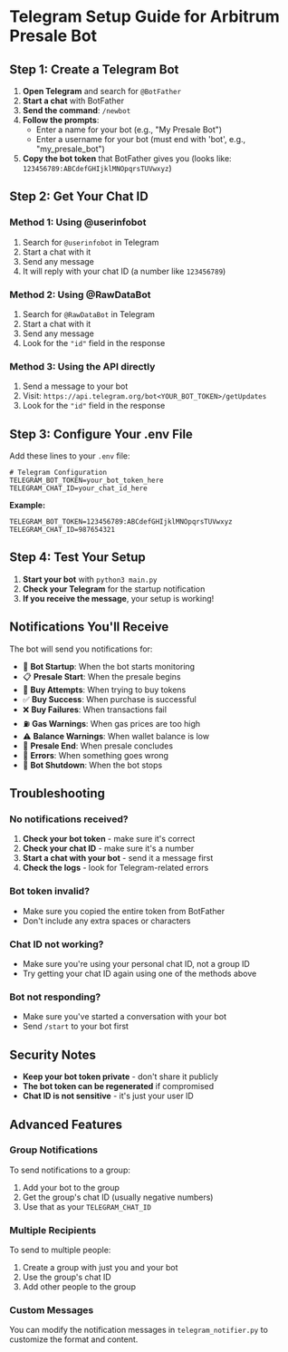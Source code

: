 # Telegram Setup Guide for Arbitrum Presale Bot

## Step 1: Create a Telegram Bot

1. **Open Telegram** and search for `@BotFather`
2. **Start a chat** with BotFather
3. **Send the command**: `/newbot`
4. **Follow the prompts**:
   - Enter a name for your bot (e.g., "My Presale Bot")
   - Enter a username for your bot (must end with 'bot', e.g., "my_presale_bot")
5. **Copy the bot token** that BotFather gives you (looks like: `123456789:ABCdefGHIjklMNOpqrsTUVwxyz`)

## Step 2: Get Your Chat ID

### Method 1: Using @userinfobot
1. Search for `@userinfobot` in Telegram
2. Start a chat with it
3. Send any message
4. It will reply with your chat ID (a number like `123456789`)

### Method 2: Using @RawDataBot
1. Search for `@RawDataBot` in Telegram
2. Start a chat with it
3. Send any message
4. Look for the `"id"` field in the response

### Method 3: Using the API directly
1. Send a message to your bot
2. Visit: `https://api.telegram.org/bot<YOUR_BOT_TOKEN>/getUpdates`
3. Look for the `"id"` field in the response

## Step 3: Configure Your .env File

Add these lines to your `.env` file:

```env
# Telegram Configuration
TELEGRAM_BOT_TOKEN=your_bot_token_here
TELEGRAM_CHAT_ID=your_chat_id_here
```

**Example:**
```env
TELEGRAM_BOT_TOKEN=123456789:ABCdefGHIjklMNOpqrsTUVwxyz
TELEGRAM_CHAT_ID=987654321
```

## Step 4: Test Your Setup

1. **Start your bot** with `python3 main.py`
2. **Check your Telegram** for the startup notification
3. **If you receive the message**, your setup is working!

## Notifications You'll Receive

The bot will send you notifications for:

- 🚀 **Bot Startup**: When the bot starts monitoring
- 📋 **Presale Start**: When the presale begins
- 🔄 **Buy Attempts**: When trying to buy tokens
- ✅ **Buy Success**: When purchase is successful
- ❌ **Buy Failures**: When transactions fail
- ⛽ **Gas Warnings**: When gas prices are too high
- ⚠️ **Balance Warnings**: When wallet balance is low
- 🏁 **Presale End**: When presale concludes
- 🚨 **Errors**: When something goes wrong
- 🛑 **Bot Shutdown**: When the bot stops

## Troubleshooting

### No notifications received?
1. **Check your bot token** - make sure it's correct
2. **Check your chat ID** - make sure it's a number
3. **Start a chat with your bot** - send it a message first
4. **Check the logs** - look for Telegram-related errors

### Bot token invalid?
- Make sure you copied the entire token from BotFather
- Don't include any extra spaces or characters

### Chat ID not working?
- Make sure you're using your personal chat ID, not a group ID
- Try getting your chat ID again using one of the methods above

### Bot not responding?
- Make sure you've started a conversation with your bot
- Send `/start` to your bot first

## Security Notes

- **Keep your bot token private** - don't share it publicly
- **The bot token can be regenerated** if compromised
- **Chat ID is not sensitive** - it's just your user ID

## Advanced Features

### Group Notifications
To send notifications to a group:
1. Add your bot to the group
2. Get the group's chat ID (usually negative numbers)
3. Use that as your `TELEGRAM_CHAT_ID`

### Multiple Recipients
To send to multiple people:
1. Create a group with just you and your bot
2. Use the group's chat ID
3. Add other people to the group

### Custom Messages
You can modify the notification messages in `telegram_notifier.py` to customize the format and content. 